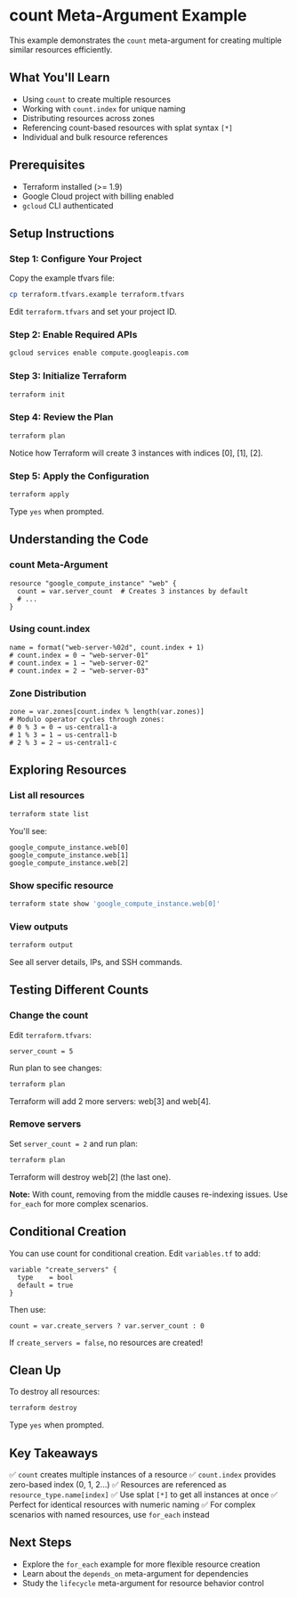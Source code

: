 # count Meta-Argument Example

This example demonstrates the `count` meta-argument for creating multiple similar resources efficiently.

## What You'll Learn

- Using `count` to create multiple resources
- Working with `count.index` for unique naming
- Distributing resources across zones
- Referencing count-based resources with splat syntax `[*]`
- Individual and bulk resource references

## Prerequisites

- Terraform installed (>= 1.9)
- Google Cloud project with billing enabled
- `gcloud` CLI authenticated

## Setup Instructions

### Step 1: Configure Your Project

Copy the example tfvars file:

```bash
cp terraform.tfvars.example terraform.tfvars
```

Edit `terraform.tfvars` and set your project ID.

### Step 2: Enable Required APIs

```bash
gcloud services enable compute.googleapis.com
```

### Step 3: Initialize Terraform

```bash
terraform init
```

### Step 4: Review the Plan

```bash
terraform plan
```

Notice how Terraform will create 3 instances with indices [0], [1], [2].

### Step 5: Apply the Configuration

```bash
terraform apply
```

Type `yes` when prompted.

## Understanding the Code

### count Meta-Argument

```hcl
resource "google_compute_instance" "web" {
  count = var.server_count  # Creates 3 instances by default
  # ...
}
```

### Using count.index

```hcl
name = format("web-server-%02d", count.index + 1)
# count.index = 0 → "web-server-01"
# count.index = 1 → "web-server-02"
# count.index = 2 → "web-server-03"
```

### Zone Distribution

```hcl
zone = var.zones[count.index % length(var.zones)]
# Modulo operator cycles through zones:
# 0 % 3 = 0 → us-central1-a
# 1 % 3 = 1 → us-central1-b
# 2 % 3 = 2 → us-central1-c
```

## Exploring Resources

### List all resources

```bash
terraform state list
```

You'll see:
```
google_compute_instance.web[0]
google_compute_instance.web[1]
google_compute_instance.web[2]
```

### Show specific resource

```bash
terraform state show 'google_compute_instance.web[0]'
```

### View outputs

```bash
terraform output
```

See all server details, IPs, and SSH commands.

## Testing Different Counts

### Change the count

Edit `terraform.tfvars`:
```hcl
server_count = 5
```

Run plan to see changes:
```bash
terraform plan
```

Terraform will add 2 more servers: web[3] and web[4].

### Remove servers

Set `server_count = 2` and run plan:
```bash
terraform plan
```

Terraform will destroy web[2] (the last one).

**Note:** With count, removing from the middle causes re-indexing issues. Use `for_each` for more complex scenarios.

## Conditional Creation

You can use count for conditional creation. Edit `variables.tf` to add:

```hcl
variable "create_servers" {
  type    = bool
  default = true
}
```

Then use:
```hcl
count = var.create_servers ? var.server_count : 0
```

If `create_servers = false`, no resources are created!

## Clean Up

To destroy all resources:

```bash
terraform destroy
```

Type `yes` when prompted.

## Key Takeaways

✅ `count` creates multiple instances of a resource
✅ `count.index` provides zero-based index (0, 1, 2...)
✅ Resources are referenced as `resource_type.name[index]`
✅ Use splat `[*]` to get all instances at once
✅ Perfect for identical resources with numeric naming
✅ For complex scenarios with named resources, use `for_each` instead

## Next Steps

- Explore the `for_each` example for more flexible resource creation
- Learn about the `depends_on` meta-argument for dependencies
- Study the `lifecycle` meta-argument for resource behavior control
